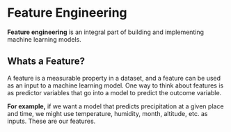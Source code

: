 # Feature Engineering 

**Feature engineering** is an integral part of building and implementing machine learning models.

## Whats a Feature? 
A feature is a measurable property in a dataset, and a feature can be used as an input to a machine learning model. One way to think about features is as predictor variables that go into a model to predict the outcome variable. 

**For example,** if we want a model that predicts precipitation at a given place and time, we might use temperature, humidity, month, altitude, etc. as inputs. These are our features.

